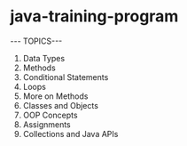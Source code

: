 # java-training-program

  --- TOPICS---

  1. Data Types
  2. Methods
  3. Conditional Statements
  4. Loops
  5. More on Methods
  6. Classes and Objects
  7. OOP Concepts
  8. Assignments
  9. Collections and Java APIs
